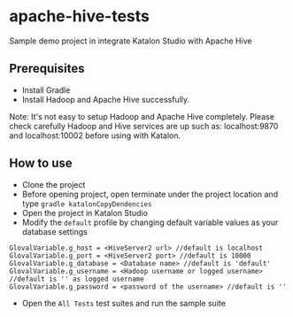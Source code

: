 # apache-hive-tests
Sample demo project in integrate Katalon Studio with Apache Hive

## Prerequisites
- Install Gradle
- Install Hadoop and Apache Hive successfully.
<p> Note: It's not easy to setup Hadoop and Apache Hive completely. Please check carefully Hadoop and Hive services are up such as: localhost:9870 and localhost:10002 before using with Katalon.</p>


## How to use
- Clone the project
- Before opening project, open terminate under the project location and type `gradle katalonCopyDendencies`
- Open the project in Katalon Studio
- Modify the `default` profile by changing default variable values as your database settings
```
GlovalVariable.g_host = <HiveServer2 url> //default is localhost
GlovalVariable.g_port = <HiveServer2 port> //default is 10000
GlovalVariable.g_database = <Database name> //default is 'default'
GlovalVariable.g_username = <Hadoop username or logged username> //default is '' as logged username
GlovalVariable.g_password = <password of the username> //default is ''
```
- Open the `All Tests` test suites and run the sample suite